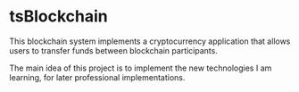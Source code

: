 # tsBlockchain

This blockchain system implements a cryptocurrency application that allows users to transfer funds between blockchain participants.

The main idea of this project is to implement the new  technologies I am learning, for later professional implementations.